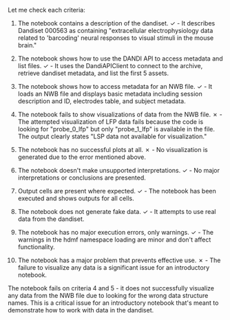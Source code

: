 Let me check each criteria:

1. The notebook contains a description of the dandiset. ✓ - It describes Dandiset 000563 as containing "extracellular electrophysiology data related to 'barcoding' neural responses to visual stimuli in the mouse brain."

2. The notebook shows how to use the DANDI API to access metadata and list files. ✓ - It uses the DandiAPIClient to connect to the archive, retrieve dandiset metadata, and list the first 5 assets.

3. The notebook shows how to access metadata for an NWB file. ✓ - It loads an NWB file and displays basic metadata including session description and ID, electrodes table, and subject metadata.

4. The notebook fails to show visualizations of data from the NWB file. ✗ - The attempted visualization of LFP data fails because the code is looking for "probe_0_lfp" but only "probe_1_lfp" is available in the file. The output clearly states "LSP data not available for visualization."

5. The notebook has no successful plots at all. ✗ - No visualization is generated due to the error mentioned above.

6. The notebook doesn't make unsupported interpretations. ✓ - No major interpretations or conclusions are presented.

7. Output cells are present where expected. ✓ - The notebook has been executed and shows outputs for all cells.

8. The notebook does not generate fake data. ✓ - It attempts to use real data from the dandiset.

9. The notebook has no major execution errors, only warnings. ✓ - The warnings in the hdmf namespace loading are minor and don't affect functionality.

10. The notebook has a major problem that prevents effective use. ✗ - The failure to visualize any data is a significant issue for an introductory notebook.

The notebook fails on criteria 4 and 5 - it does not successfully visualize any data from the NWB file due to looking for the wrong data structure names. This is a critical issue for an introductory notebook that's meant to demonstrate how to work with data in the dandiset.